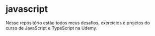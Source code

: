 # javascript
Nesse repositório estão todos meus desafios, exercícios e projetos do curso de JavaScript e TypeScript na Udemy.
